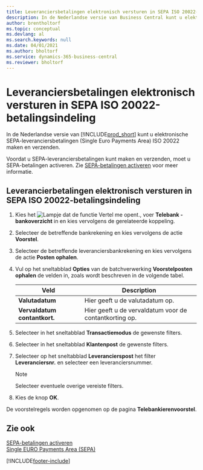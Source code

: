```yaml
---
title: Leveranciersbetalingen elektronisch versturen in SEPA ISO 20022-indeling (NL)
description: In de Nederlandse versie van Business Central kunt u elektronische SEPA-leveranciersbetalingen (Single Euro Payments Area) ISO 20022 maken en verzenden.
author: brentholtorf
ms.topic: conceptual
ms.devlang: al
ms.search.keywords: null
ms.date: 04/01/2021
ms.author: bholtorf
ms.service: dynamics-365-business-central
ms.reviewer: bholtorf
---
```

# Leveranciersbetalingen elektronisch versturen in SEPA ISO 20022-betalingsindeling

In de Nederlandse versie van [!INCLUDE[prod_short](../../includes/prod_short.md)] kunt u elektronische SEPA-leveranciersbetalingen (Single Euro Payments Area) ISO 20022 maken en verzenden.  

Voordat u SEPA-leveranciersbetalingen kunt maken en verzenden, moet u SEPA-betalingen activeren. Zie [SEPA-betalingen activeren](how-to-activate-sepa-payments.md) voor meer informatie.  

## Leverancierbetalingen elektronisch versturen in SEPA ISO 20022-betalingsindeling  

1.  Kies het ![Lampje dat de functie Vertel me opent.](../../media/ui-search/search_small.png "Vertel me wat u wilt doen"), voer **Telebank - bankoverzicht** in en kies vervolgens de gerelateerde koppeling.  
2.  Selecteer de betreffende bankrekening en kies vervolgens de actie **Voorstel**.  
3.  Selecteer de betreffende leveranciersbankrekening en kies vervolgens de actie **Posten ophalen**.  
4.  Vul op het sneltabblad **Opties** van de batchverwerking **Voorstelposten ophalen** de velden in, zoals wordt beschreven in de volgende tabel.  

    |Veld|Description|  
    |---------------------------------|---------------------------------------|  
    |**Valutadatum**|Hier geeft u de valutadatum op.|  
    |**Vervaldatum contantkort.**|Hier geeft u de vervaldatum voor de contantkorting op.|  

5.  Selecteer in het sneltabblad **Transactiemodus** de gewenste filters.  
6.  Selecteer in het sneltabblad **Klantenpost** de gewenste filters.  
7.  Selecteer op het sneltabblad **Leverancierspost** het filter **Leveranciersnr.** en selecteer een leveranciersnummer.  

    > [!NOTE]  
    >  Selecteer eventuele overige vereiste filters.  

8.  Kies de knop **OK**.  

De voorstelregels worden opgenomen op de pagina **Telebankierenvoorstel**.  

## Zie ook  
 [SEPA-betalingen activeren](how-to-activate-sepa-payments.md)   
 [Single EURO Payments Area (SEPA)](single-euro-payments-area-sepa-.md)   


[!INCLUDE[footer-include](../../includes/footer-banner.md)]
